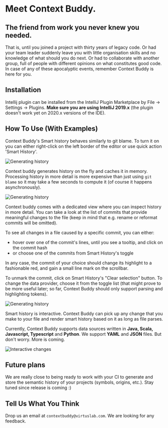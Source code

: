 # Meet Context Buddy.

## The friend from work you never knew you needed. 

That is, until you joined a project with thirty years of legacy code. 
Or had your team leader suddenly leave you with little organisation skills and no knowledge of what should you do next. 
Or had to collaborate with another group, full of people with different opinions on what constitutes good code.
In case of any of these apocalyptic events, remember Context Buddy is here for you.

## Installation

Intellij plugin can be installed from the IntelliJ Plugin Marketplace by File -> Settings -> Plugins.
**Make sure you are using IntelliJ 2019.x** (the plugin doesn't work yet on 2020.x versions of the IDE). 

## How To Use (With Examples)

Context Buddy's Smart history behaves similarly to git blame. To turn it on you can either right-click on the left border of the editor or use quick action 'Smart History'.

![Generating history](imgs/showing_history.gif)


Context buddy generates history on the fly and caches it in memory. Processing history in more detail is more expensive than just using `git blame` so it may take a few seconds to compute it (of course it happens asynchronously).

![Generating history](imgs/loading_history.gif)

Context buddy comes with a dedicated view where you can inspect history in more detail. You can take a look at the list of commits that provide meaningful changes to the file (keep in mind that e.g. rename or reformat commits will be omitted). 

To see all changes in a file caused by a specific commit, you can either:

- hover over one of the commit's lines, until you see a tooltip, and click on the commit hash
- or choose one of the commits from Smart History's toggle

In any case, the commit of your choice should change its highlight to a fashionable red, and gain a small line mark 
on the scrollbar.


To unmark the commit, click on Smart History's "Clear selection" button. To change the data provider, choose it from the toggle list
(that might prove to be more useful later; so far, Context Buddy should only support parsing and highlighting tokens).

![Generating history](imgs/selecting_commit.gif)


Smart history is interactive. Context Buddy can pick up any change that you make to your file and render smart history based on it as long as file parses.

Currently, Context Buddy supports data sources written in **Java, Scala, Javascript, Typescript** and **Python**. We support **YAML** and **JSON** files. 
But don't worry. More is coming.

![Interactive changes](imgs/interactive.gif)


## Future plans

We are really close to being ready to work with your CI to generate and store the semantic history of your projects (symbols, origins, etc.). Stay tuned since release is coming :)

## Tell Us What You Think

Drop us an email at `contextbuddy@virtuslab.com`. We are looking for any feedback.
